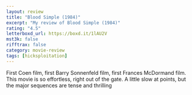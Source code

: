 ```yaml
---
layout: review
title: "Blood Simple (1984)"
excerpt: "My review of Blood Simple (1984)"
rating: "4.5"
letterboxd_url: https://boxd.it/1lAU2V
mst3k: false
rifftrax: false
category: movie-review
tags: [hicksploitation]
---
```


First Coen film, first Barry Sonnenfeld film, first Frances McDormand film. This movie is so effortless, right out of the gate. A little slow at points, but the major sequences are tense and thrilling
